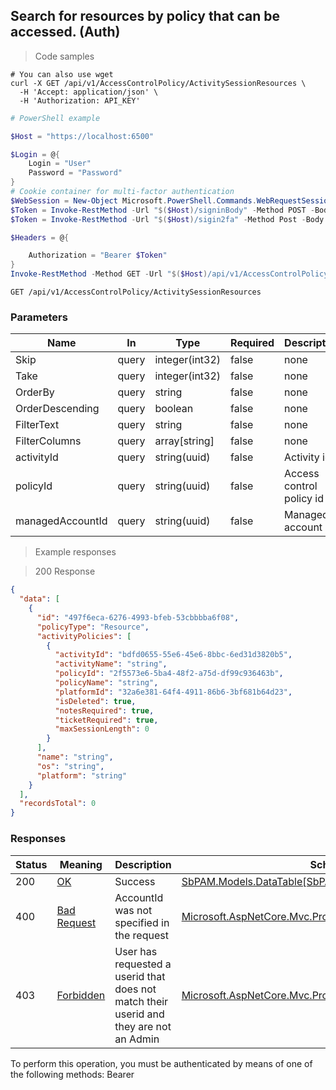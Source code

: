 
## Search for resources by policy that can be accessed. (Auth)

<a id="opIdActivitySessionCandidateResources"></a>

> Code samples

```shell
# You can also use wget
curl -X GET /api/v1/AccessControlPolicy/ActivitySessionResources \
  -H 'Accept: application/json' \
  -H 'Authorization: API_KEY'

```

```powershell
# PowerShell example

$Host = "https://localhost:6500"

$Login = @{
    Login = "User"
    Password = "Password"
}
# Cookie container for multi-factor authentication
$WebSession = New-Object Microsoft.PowerShell.Commands.WebRequestSession
$Token = Invoke-RestMethod -Url "$($Host)/signinBody" -Method POST -Body (ConvertTo-Json $Login) -WebRequestSession $WebSession
$Token = Invoke-RestMethod -Url "$($Host)/sigin2fa" -Method Post -Body $MfaCode -Headers @{Authorization: "Bearer $Token"} -WebRequestSession $WebSession

$Headers = @{

    Authorization = "Bearer $Token"
}
Invoke-RestMethod -Method GET -Url "$($Host)/api/v1/AccessControlPolicy/ActivitySessionResources -Headers $Headers
```

`GET /api/v1/AccessControlPolicy/ActivitySessionResources`

<h3 id="search-for-resources-by-policy-that-can-be-accessed.-(auth)-parameters">Parameters</h3>

|Name|In|Type|Required|Description|
|---|---|---|---|---|
|Skip|query|integer(int32)|false|none|
|Take|query|integer(int32)|false|none|
|OrderBy|query|string|false|none|
|OrderDescending|query|boolean|false|none|
|FilterText|query|string|false|none|
|FilterColumns|query|array[string]|false|none|
|activityId|query|string(uuid)|false|Activity id|
|policyId|query|string(uuid)|false|Access control policy id|
|managedAccountId|query|string(uuid)|false|Managed account id|

> Example responses

> 200 Response

```json
{
  "data": [
    {
      "id": "497f6eca-6276-4993-bfeb-53cbbbba6f08",
      "policyType": "Resource",
      "activityPolicies": [
        {
          "activityId": "bdfd0655-55e6-45e6-8bbc-6ed31d3820b5",
          "activityName": "string",
          "policyId": "2f5573e6-5ba4-48f2-a75d-df99c936463b",
          "policyName": "string",
          "platformId": "32a6e381-64f4-4911-86b6-3bf681b64d23",
          "isDeleted": true,
          "notesRequired": true,
          "ticketRequired": true,
          "maxSessionLength": 0
        }
      ],
      "name": "string",
      "os": "string",
      "platform": "string"
    }
  ],
  "recordsTotal": 0
}
```

<h3 id="search-for-resources-by-policy-that-can-be-accessed.-(auth)-responses">Responses</h3>

|Status|Meaning|Description|Schema|
|---|---|---|---|
|200|[OK](https://tools.ietf.org/html/rfc7231#section-6.3.1)|Success|[SbPAM.Models.DataTable[SbPAM.Models.AccessPolicyObject]](../Models/sbpam.models.datatable[sbpam.models.accesspolicyobject].md)|
|400|[Bad Request](https://tools.ietf.org/html/rfc7231#section-6.5.1)|AccountId was not specified in the request|[Microsoft.AspNetCore.Mvc.ProblemDetails](../Models/microsoft.aspnetcore.mvc.problemdetails.md)|
|403|[Forbidden](https://tools.ietf.org/html/rfc7231#section-6.5.3)|User has requested a userid that does not match their userid and they are not an Admin|[Microsoft.AspNetCore.Mvc.ProblemDetails](../Models/microsoft.aspnetcore.mvc.problemdetails.md)|

<aside class="warning">
To perform this operation, you must be authenticated by means of one of the following methods:
Bearer
</aside>


